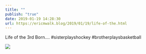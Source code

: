 ```yaml
---
title: ""
publish: "true"
date: 2019-01-19 14:28:30
url: https://ericmwalk.blog/2019/01/19/life-of-the.html
---
```


Life of the 3rd Born.... #sisterplayshockey #brotherplaysbasketball

![](https://ericmwalk.blog/uploads/2022/93673cac6f.jpg)